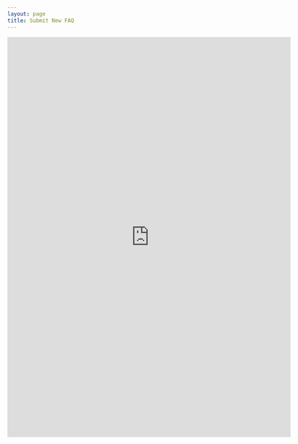 ```yaml
---
layout: page
title: Submit New FAQ
---
```


<iframe src="https://docs.google.com/forms/d/e/1FAIpQLSdouIvAKQ9bG61dlVO2lu05RjnuADD0rlGOY7YpJS4ll6VXXQ/viewform?embedded=true" width="640" height="904" frameborder="0" marginheight="0" marginwidth="0">Loading...</iframe>

